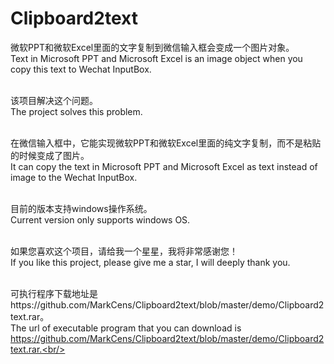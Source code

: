 # Clipboard2text
微软PPT和微软Excel里面的文字复制到微信输入框会变成一个图片对象。<br/>
Text in Microsoft PPT and Microsoft Excel is an image object when you copy this text to Wechat InputBox. <br/><br/>

该项目解决这个问题。<br/>
The project solves this problem. <br/><br/>

在微信输入框中，它能实现微软PPT和微软Excel里面的纯文字复制，而不是粘贴的时候变成了图片。<br/>
It can copy the text in Microsoft PPT and Microsoft Excel as text instead of image to the Wechat InputBox. <br/><br/>

目前的版本支持windows操作系统。<br/>
Current version only supports windows OS. <br/><br/>

如果您喜欢这个项目，请给我一个星星，我将非常感谢您！<br/>
If you like this project, please give me a star, I will deeply thank you.<br/><br/>

可执行程序下载地址是https://github.com/MarkCens/Clipboard2text/blob/master/demo/Clipboard2text.rar。<br/>
The url of executable program that you can download is https://github.com/MarkCens/Clipboard2text/blob/master/demo/Clipboard2text.rar.<br/><br/>
